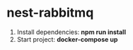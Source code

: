 # nest-rabbitmq

1. Install dependencies: **npm run install**
2. Start project: **docker-compose up**

